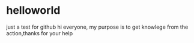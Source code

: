 # helloworld
just a test for github
hi everyone,
my purpose is to get knowlege from the action,thanks for your help 
